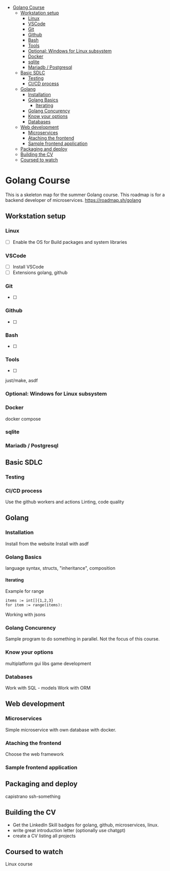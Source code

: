 - [Golang Course](#golang-course)
  - [Workstation setup](#workstation-setup)
    - [Linux](#linux)
    - [VSCode](#vscode)
    - [Git](#git)
    - [Github](#github)
    - [Bash](#bash)
    - [Tools](#tools)
    - [Optional: Windows for Linux subsystem](#optional-windows-for-linux-subsystem)
    - [Docker](#docker)
    - [sqlite](#sqlite)
    - [Mariadb / Postgresql](#mariadb--postgresql)
  - [Basic SDLC](#basic-sdlc)
    - [Testing](#testing)
    - [CI/CD process](#cicd-process)
  - [Golang](#golang)
    - [Installation](#installation)
    - [Golang Basics](#golang-basics)
      - [Iterating](#iterating)
    - [Golang Concurency](#golang-concurency)
    - [Know your options](#know-your-options)
    - [Databases](#databases)
  - [Web development](#web-development)
    - [Microservices](#microservices)
    - [Ataching the frontend](#ataching-the-frontend)
    - [Sample frontend application](#sample-frontend-application)
  - [Packaging and deploy](#packaging-and-deploy)
  - [Building the CV](#building-the-cv)
  - [Coursed to watch](#coursed-to-watch)

# Golang Course

This is a skeleton map for the summer Golang course.
This roadmap is for a backend developer of microservices.
https://roadmap.sh/golang


## Workstation setup

### Linux

- [ ] Enable the OS for Build packages and system libraries

### VSCode

- [ ] Install VSCode
- [ ] Extensions golang, github

### Git

- [ ]

### Github

- [ ]

### Bash

- [ ]

### Tools

- [ ]

just/make, asdf

### Optional: Windows for Linux subsystem

### Docker

docker compose

### sqlite

### Mariadb / Postgresql

## Basic SDLC

### Testing

### CI/CD process

Use the github workers and actions
Linting, code quality

## Golang

### Installation

Install from the website
Install with asdf

### Golang Basics

language syntax, structs, "inheritance", composition

#### Iterating

Example for range

    items := int[]{1,2,3}
    for item := range(items):



Working with jsons

### Golang Concurency

Sample program to do something in parallel. Not the focus of this course.

### Know your options

multiplatform gui libs
game development

### Databases

Work with SQL - models
Work with ORM


## Web development

### Microservices
Simple microservice with own database with docker.

### Ataching the frontend

Choose the web framework

### Sample frontend application

## Packaging and deploy

capistrano ssh-something

## Building the CV

- Get the LinkedIn Skill badges for golang, github, microservices, linux.
- write great introduction letter (optionally use chatgpt)
- create a CV listing all projects

## Coursed to watch

Linux course
